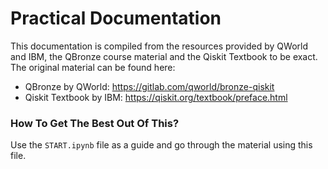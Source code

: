 # Practical Documentation

This documentation is compiled from the resources provided by QWorld and IBM, the QBronze course material and the Qiskit Textbook to be exact. The original material can be found here:

- QBronze by QWorld: https://gitlab.com/qworld/bronze-qiskit
- Qiskit Textbook by IBM: https://qiskit.org/textbook/preface.html

### How To Get The Best Out Of This?

Use the `START.ipynb` file as a guide and go through the material using this file.
